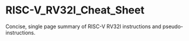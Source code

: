 # RISC-V_RV32I_Cheat_Sheet
Concise, single page summary of RISC-V RV32I instructions and pseudo-instructions.
